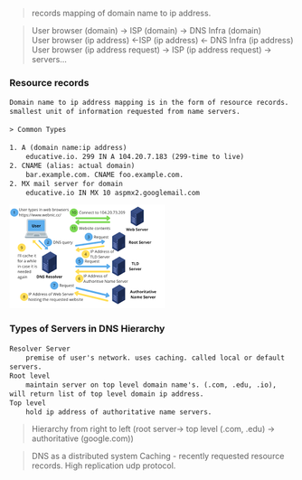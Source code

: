 > records mapping of domain name to ip address. 

> User browser (domain) -> ISP (domain) -> DNS Infra (domain) <br>
  User browser (ip address) <-ISP (ip address) <- DNS Infra (ip address) <br>
  User browser (ip address request) -> ISP (ip address request) -> servers...

### Resource records
    Domain name to ip address mapping is in the form of resource records.
    smallest unit of information requested from name servers.

    > Common Types

    1. A (domain name:ip address)
        educative.io. 299 IN A 104.20.7.183 (299-time to live)
    2. CNAME (alias: actual domain)
        bar.example.com. CNAME foo.example.com.
    2. MX mail server for domain
        educative.io IN MX 10 aspmx2.googlemail.com

![dns flow](dns.png)

### Types of Servers in DNS Hierarchy
    Resolver Server
        premise of user's network. uses caching. called local or default servers.
    Root level 
        maintain server on top level domain name's. (.com, .edu, .io), will return list of top level domain ip address.
    Top level
        hold ip address of authoritative name servers. 
    
> Hierarchy from right to left (root server-> top level (.com, .edu) -> authoritative (google.com))

> DNS as a distributed system 
    Caching - recently requested resource records.
    High replication
    udp protocol.